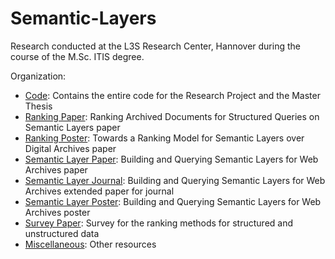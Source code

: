 # Semantic-Layers

Research conducted at the L3S Research Center, Hannover during the course of the M.Sc. ITIS degree. 

Organization: 

* [Code](https://github.com/vkasturia/Semantic-Layers/tree/master/Coding): Contains the entire code for the Research Project and the Master Thesis
* [Ranking Paper](https://github.com/vkasturia/Semantic-Layers/tree/master/Paper_Ranking): Ranking Archived Documents for Structured Queries on Semantic Layers paper
* [Ranking Poster](https://github.com/vkasturia/Semantic-Layers/tree/master/Paper_Ranking_Poster): Towards a Ranking Model for Semantic Layers over Digital Archives paper
* [Semantic Layer Paper](https://github.com/vkasturia/Semantic-Layers/tree/master/Paper_SemanticLayer): Building and Querying Semantic Layers for Web Archives paper
* [Semantic Layer Journal](https://github.com/vkasturia/Semantic-Layers/tree/master/Paper_SemanticLayer_Journal):  Building and Querying Semantic Layers for Web Archives extended paper for journal
* [Semantic Layer Poster](https://github.com/vkasturia/Semantic-Layers/tree/master/Paper_SemanticLayer_Poster): Building and Querying Semantic Layers for Web Archives poster
* [Survey Paper](https://github.com/vkasturia/Semantic-Layers/tree/master/Paper_Survey): Survey for the ranking methods for structured and unstructured data
* [Miscellaneous](https://github.com/vkasturia/Semantic-Layers/tree/master/_MISC): Other resources 
